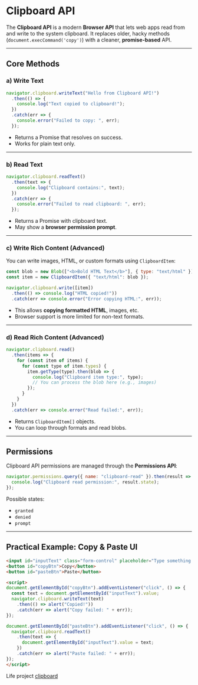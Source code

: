 # Clipboard API

The **Clipboard API** is a modern **Browser API** that lets web apps read from and write to the system clipboard.
It replaces older, hacky methods (`document.execCommand('copy')`) with a cleaner, **promise-based** API.

---

## Core Methods

### **a) Write Text**

```js
navigator.clipboard.writeText("Hello from Clipboard API!")
  .then(() => {
    console.log("Text copied to clipboard!");
  })
  .catch(err => {
    console.error("Failed to copy: ", err);
  });
```

* Returns a Promise that resolves on success.
* Works for plain text only.

---

### **b) Read Text**

```js
navigator.clipboard.readText()
  .then(text => {
    console.log("Clipboard contains:", text);
  })
  .catch(err => {
    console.error("Failed to read clipboard: ", err);
  });
```

* Returns a Promise with clipboard text.
* May show a **browser permission prompt**.

---

### **c) Write Rich Content (Advanced)**

You can write images, HTML, or custom formats using `ClipboardItem`:

```js
const blob = new Blob(["<b>Bold HTML Text</b>"], { type: "text/html" });
const item = new ClipboardItem({ "text/html": blob });

navigator.clipboard.write([item])
  .then(() => console.log("HTML copied!"))
  .catch(err => console.error("Error copying HTML:", err));
```

* This allows **copying formatted HTML**, images, etc.
* Browser support is more limited for non-text formats.

---

### **d) Read Rich Content (Advanced)**

```js
navigator.clipboard.read()
  .then(items => {
    for (const item of items) {
      for (const type of item.types) {
        item.getType(type).then(blob => {
          console.log("Clipboard item type:", type);
          // You can process the blob here (e.g., images)
        });
      }
    }
  })
  .catch(err => console.error("Read failed:", err));
```

* Returns `ClipboardItem[]` objects.
* You can loop through formats and read blobs.

---

## Permissions

Clipboard API permissions are managed through the **Permissions API**:

```js
navigator.permissions.query({ name: "clipboard-read" }).then(result => {
  console.log("Clipboard read permission:", result.state);
});
```

Possible states:

* `granted`
* `denied`
* `prompt`

---

## Practical Example: Copy & Paste UI

```html
<input id="inputText" class="form-control" placeholder="Type something...">
<button id="copyBtn">Copy</button>
<button id="pasteBtn">Paste</button>

<script>
document.getElementById("copyBtn").addEventListener("click", () => {
  const text = document.getElementById("inputText").value;
  navigator.clipboard.writeText(text)
    .then(() => alert("Copied!"))
    .catch(err => alert("Copy failed: " + err));
});

document.getElementById("pasteBtn").addEventListener("click", () => {
  navigator.clipboard.readText()
    .then(text => {
      document.getElementById("inputText").value = text;
    })
    .catch(err => alert("Paste failed: " + err));
});
</script>
```
Life project
[clipboard](https://idb1285072.github.io/ESS_JavaScript/important_topic/27_browser_api/clipboard_api/)